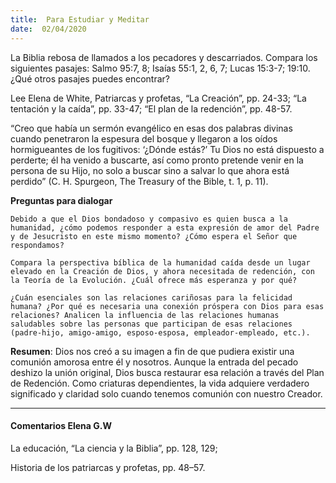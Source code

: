 ```yaml
---
title:  Para Estudiar y Meditar
date:  02/04/2020
---
```


La Biblia rebosa de llamados a los pecadores y descarriados. Compara los siguientes pasajes: Salmo 95:7, 8; Isaías 55:1, 2, 6, 7; Lucas 15:3-7; 19:10. ¿Qué otros pasajes puedes encontrar?

Lee Elena de White, Patriarcas y profetas, “La Creación”, pp. 24-33; “La tentación y la caída”, pp. 33-47; “El plan de la redención”, pp. 48-57.

“Creo que había un sermón evangélico en esas dos palabras divinas cuando penetraron la espesura del bosque y llegaron a los oídos hormigueantes de los fugitivos: ‘¿Dónde estás?’ Tu Dios no está dispuesto a perderte; él ha venido a buscarte, así como pronto pretende venir en la persona de su Hijo, no solo a buscar sino a salvar lo que ahora está perdido” (C. H. Spurgeon, The Treasury of the Bible, t. 1, p. 11).

**Preguntas para dialogar**

`Debido a que el Dios bondadoso y compasivo es quien busca a la humanidad, ¿cómo podemos responder a esta expresión de amor del Padre y de Jesucristo en este mismo momento? ¿Cómo espera el Señor que respondamos?`

`Compara la perspectiva bíblica de la humanidad caída desde un lugar elevado en la Creación de Dios, y ahora necesitada de redención, con la Teoría de la Evolución. ¿Cuál ofrece más esperanza y por qué?`

`¿Cuán esenciales son las relaciones cariñosas para la felicidad humana? ¿Por qué es necesaria una conexión próspera con Dios para esas relaciones? Analicen la influencia de las relaciones humanas saludables sobre las personas que participan de esas relaciones (padre-hijo, amigo-amigo, esposo-esposa, empleador-empleado, etc.).`

**Resumen**:  Dios nos creó a su imagen a fin de que pudiera existir una comunión amorosa entre él y nosotros. Aunque la entrada del pecado deshizo la unión original, Dios busca restaurar esa relación a través del Plan de Redención. Como criaturas dependientes, la vida adquiere verdadero significado y claridad solo cuando tenemos comunión con nuestro Creador.

---

#### Comentarios Elena G.W

La educación, “La ciencia y la Biblia”, pp. 128, 129;

Historia de los patriarcas y profetas, pp. 48–57.